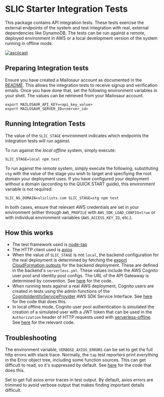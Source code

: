 # SLIC Starter Integration Tests

This package contains API integration tests. These tests exercise the external endpoints of the system and test integration with real, external dependencies like DynamoDB. The tests can be run against a remote, deployed environment in AWS or a local development version of the system running in offline mode.

[![asciicast](https://asciinema.org/a/s1QZfAfZiwXa9ZS0F9JFhYuEt.svg)](https://asciinema.org/a/s1QZfAfZiwXa9ZS0F9JFhYuEt)

## Preparing Integration tests

Ensure you have created a Mailosaur account as documented in the [README](../../README.md). This allows the integration tests to receive signup and verification emails. Once you have done that, set the following environment variables in your shell. The values can be retrieved from your Mailosaur account.

```
export MAILOSAUR_API_KEY=<api_key_value>
export MAILOSAUR_SERVER_ID=<server_id>
```

## Running Integration Tests

The value of the `SLIC_STAGE` environment indicates which endpoints the integration tests will run against.

To run against the _local offline_ system, simply execute:

```
SLIC_STAGE=local npm test
```

To run against the _remote_ system, simply execute the following, substituting `stg` with the value of the stage you wish to target and specfiying the root domain your deployment uses. If you have configured your deployment without a domain (according to the QUICK START guide), this environment variable is not required.

```
SLIC_NS_DOMAIN=sliclists.com SLIC_STAGE=stg npm test
```

In both cases, ensure that relevant AWS credentials are set in your environment (either through `AWS_PROFILE` with `AWS_SDK_LOAD_CONFIG=true` or with individual environment variables (`AWS_ACCESS_KEY_ID`, etc.).

## How this works

- The test framework used is [node-tap](http://node-tap.org/)
- The HTTP client used is [axios](https://github.com/axios/axios)
- When the value of `SLIC_STAGE` is not `local`, the backend configuration for the real deployment is determined by fetching the [export CloudFormation outputs](https://docs.aws.amazon.com/AWSCloudFormation/latest/UserGuide/using-cfn-stack-exports.html) for the backend deployment. These are defined in the backend's `serverless.yml`. These values include the AWS Cognito user pool and identity pool configs. The URL of the API Gateaway is determined by convention. See [here](lib/backend-config.js) for the code.
- When running tests against a real AWS deployment, Cognito users are created in tests using the admin functions of the [CognitoIdentityServiceProvider](https://docs.aws.amazon.com/AWSJavaScriptSDK/latest/AWS/CognitoIdentityServiceProvider.html) AWS SDK Service Interface. See [here](lib/cognito-util.js) for the code that does this.
- In local offline mode, Cognito user pool authentication is simulated the creation of a simulated user with a JWT token that can be used in the `Authorization` header of HTTP requests used with [serverless-offline](https://github.com/dherault/serverless-offline). See [here](lib/user-util.js) for the relevant code.

## Troubleshooting

The environment variable, `VERBOSE_AXIOS_ERRORS` can be set to get the full http errors with stack trace. Normally, the `tap` test reporters print _everything_ in the Error object tree, including some function sources. This can get difficult to read, so it's suppressed by default. See [here](lib/axios-util.js) for the code that does this.

Set to get full axios error traces in test output. By default, axios errors are trimmed to avoid verbose output that makes finding important details difficult.
